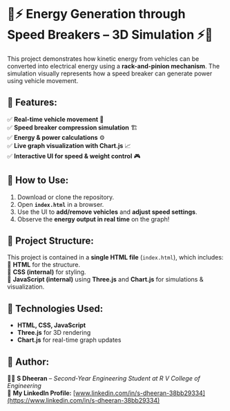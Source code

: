 # 🚗⚡ **Energy Generation through Speed Breakers – 3D Simulation** ⚡🚗  

This project demonstrates how kinetic energy from vehicles can be converted into electrical energy using a **rack-and-pinion mechanism**. The simulation visually represents how a speed breaker can generate power using vehicle movement.  

## 🔹 **Features:**  
✅ **Real-time vehicle movement** 🚗  
✅ **Speed breaker compression simulation** 🏗️  
✅ **Energy & power calculations** ⚙️  
✅ **Live graph visualization with Chart.js** 📈  
✅ **Interactive UI for speed & weight control** 🎮  

## 🔹 **How to Use:**  
1. Download or clone the repository.  
2. Open **`index.html`** in a browser.  
3. Use the UI to **add/remove vehicles** and **adjust speed settings**.  
4. Observe the **energy output in real time** on the graph!  

## 🔹 **Project Structure:**  
This project is contained in a **single HTML file** (`index.html`), which includes:  
📌 **HTML** for the structure.  
📌 **CSS (internal)** for styling.  
📌 **JavaScript (internal)** using **Three.js** and **Chart.js** for simulations & visualization.  

## 🔹 **Technologies Used:**  
- **HTML, CSS, JavaScript**  
- **Three.js** for 3D rendering  
- **Chart.js** for real-time graph updates  

## 🔹 **Author:**  
👨‍💻 **S Dheeran** – *Second-Year Engineering Student at R V College of Engineering*  
🔗 **My LinkedIn Profile:** [www.linkedin.com/in/s-dheeran-38bb29334](https://www.linkedin.com/in/s-dheeran-38bb29334)  



